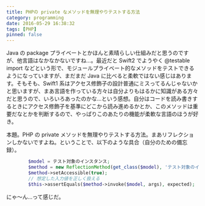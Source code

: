 ```yaml
---
title: PHPの private なメソッドを無理やりテストする方法
category: programming
date: 2016-05-29 16:38:32
tags: [PHP]
pinned: false
---
```


Java の package プライベートとかほんと素晴らしい仕組みだと思うのですが、他言語はなかなかないですね...。最近だと Swift2 でようやく @testable import などという形で、モジュールプライベート的なメソッドをテストできるようになっていますが、まだまだ Java に比べると柔軟ではない感じはあります。そもそも、Swift1 系はアクセス修飾子の設計普通にミスってるんじゃないかと思いますが、まあ言語を作っている方々は自分よりもはるかに知識がある方々だと思うので、いろいろあったのかな...という感想。自分はコードを読み書きするときにアクセス修飾子を基準にどこから読み進めるかとか、このメソッドは重要だなとかを判断するので、やっぱりこのあたりの機能が柔軟な言語のほうが好き。

本題。PHP の private メソッドを無理やりテストする方法。まあリフレクションしかないですよね。ということで、以下のような具合（自分のための備忘録）。

```php
        $model = テスト対象のインスタンス;
        $method = new ReflectionMethod(get_class($model), 'テスト対象のインスタンスメソッド名');
        $method->setAccessible(true);
        // 想定した入力値を正しく扱える
        $this->assertEquals($method->invoke($model, args), expected);
```

にゃ〜ん...って感じだ。
